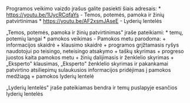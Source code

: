 Programos veikimo vaizdo įrašus galite pasiekti šiais adresais:
	* https://youtu.be/1UycRCqfaYs - Temos, potemės, pamoka ir žinių patvirtinimas
	* https://youtu.be/AF2xsmJAseE - Lyderių lentelės

„Temos, potemės, pamoka ir žinių patvirtinimas" įraše pateikiami:
	* temų, potemių langai
	* pamokos veikimas
		- Pamokos metu parodoma:
			+ informacijos skaidrė
			+ klausimo skaidrė
			+ programos grįžtamasis ryšys naudotojui po teisingo, neteisingo atsakymo
			+ taškų skyrimas
			+ progreso juostos kaita pamokos metu
			+ žinių dalijimasis ir ženklelio skyrimas
			+ „Eksperto" klausimas, „Eksperto" ženklelio skyrimas ir pakankamai patvirtino atsiliepimų sulaukusios informacijos pridėjimas į pamokos medžiagą
			+ pamokos lyderių lentelė

„Lyderių lentelės" įraše pateikiamas bendra ir temų puslapyje esančios lyderių lentelės

